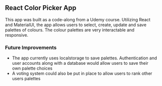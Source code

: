 ## React Color Picker App

This app was built as a code-along from a Udemy course.
Utilizing React and MaterialUI, the app allows users to select, create, update and save palettes of colours.
The colour palettes are very interactable and responsive.

### Future Improvements

- The app currently uses localstorage to save palettes. Authentication and user accounts along with a database would allow users to save their own palette choices
- A voting system could also be put in place to allow users to rank other users palettes
